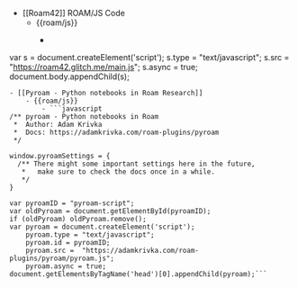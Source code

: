 - [[Roam42]] ROAM/JS Code
    - {{roam/js}}
        - ```javascript
var s = document.createElement('script');
	s.type = "text/javascript";
  	s.src =  "https://roam42.glitch.me/main.js";
  	s.async = true;
document.body.appendChild(s);
```
- [[Pyroam - Python notebooks in Roam Research]]
    - {{roam/js}}
        - ```javascript
/** pyroam - Python notebooks in Roam
 *  Author: Adam Krivka
 *  Docs: https://adamkrivka.com/roam-plugins/pyroam
 */

window.pyroamSettings = {
  /** There might some important settings here in the future,
   *   make sure to check the docs once in a while.
   */
}

var pyroamID = "pyroam-script";
var oldPyroam = document.getElementById(pyroamID);
if (oldPyroam) oldPyroam.remove();
var pyroam = document.createElement('script');
	pyroam.type = "text/javascript";
	pyroam.id = pyroamID;
	pyroam.src =  "https://adamkrivka.com/roam-plugins/pyroam/pyroam.js";
  	pyroam.async = true;
document.getElementsByTagName('head')[0].appendChild(pyroam);```

